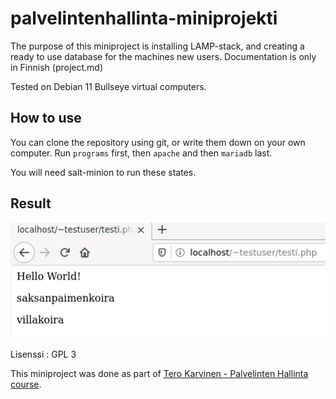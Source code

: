 # palvelintenhallinta-miniprojekti

The purpose of this miniproject is installing LAMP-stack, and creating a ready to use database for the machines new users. Documentation is only in Finnish (project.md)

Tested on Debian 11 Bullseye virtual computers.

## How to use

You can clone the repository using git, or write them down on your own computer. Run `programs` first, then `apache` and then `mariadb` last. 

You will need salt-minion to run these states. 

## Result

![Image](https://raw.githubusercontent.com/taanttila/palvelintenhallinta-miniprojekti/main/screenshots/lopputulos.PNG)

Lisenssi : GPL 3

This miniproject was done as part of  [Tero Karvinen - Palvelinten Hallinta course](https://terokarvinen.com/2021/configuration-management-systems-palvelinten-hallinta-ict4tn022-2021-autumn/).
